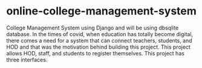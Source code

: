 # online-college-management-system
College Management System using Django and will be using dbsqlite database. In the times of covid, when education has totally become digital, there comes a need for a system that can connect teachers, students, and HOD and that was the motivation behind building this project.  This project allows HOD, staff, and students to register themselves. This project has three interfaces.
